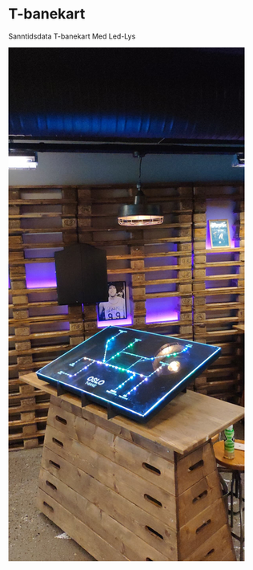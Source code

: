 # T-banekart
Sanntidsdata T-banekart Med Led-Lys

![Bilde av skjermen](https://github.com/sigvehag/tbanekart/blob/master/images/51940880_2214900681901565_3380775295068930048_n.jpg)
